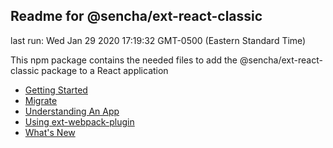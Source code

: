 ## Readme for @sencha/ext-react-classic

last run: Wed Jan 29 2020 17:19:32 GMT-0500 (Eastern Standard Time)

This npm package contains the needed files to add the @sencha/ext-react-classic package to a React application

- [Getting Started](https://github.com/sencha/ext-react/blob/ext-react-7.1.1/packages/ext-react-classic/GETTING_STARTED.md)
- [Migrate](https://github.com/sencha/ext-react/blob/ext-react-7.1.1/packages/ext-react-classic/MIGRATE.md)
- [Understanding An App](https://github.com/sencha/ext-react/blob/ext-react-7.1.1/packages/ext-react-classic/UNDERSTANDING_AN_APP.md)
- [Using ext-webpack-plugin](https://github.com/sencha/ext-react/blob/ext-react-7.1.1/packages/ext-react-classic/USING_EXT_WEBPACK_PLUGIN.md)
- [What's New](https://github.com/sencha/ext-react/blob/ext-react-7.1.1/packages/ext-react-classic/WHATS_NEW.md)